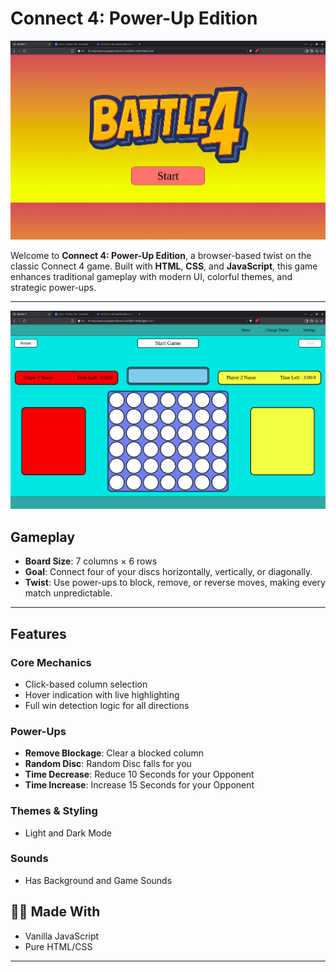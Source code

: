 # Connect 4: Power-Up Edition

![Home.png](Home.png)

Welcome to **Connect 4: Power-Up Edition**, a browser-based twist on the classic Connect 4 game. Built with **HTML**, **CSS**, and **JavaScript**, this game enhances traditional gameplay with modern UI, colorful themes, and strategic power-ups.

---

![Game.png](Game.png)

## Gameplay

* **Board Size**: 7 columns × 6 rows
* **Goal**: Connect four of your discs horizontally, vertically, or diagonally.
* **Twist**: Use power-ups to block, remove, or reverse moves, making every match unpredictable.

---

## Features

### Core Mechanics

* Click-based column selection
* Hover indication with live highlighting
* Full win detection logic for all directions

### Power-Ups

* **Remove Blockage**: Clear a blocked column
* **Random Disc**: Random Disc falls for you
* **Time Decrease**: Reduce 10 Seconds for your Opponent
* **Time Increase**: Increase 15 Seconds for your Opponent

### Themes & Styling
* Light and Dark Mode

### Sounds
* Has Background and Game Sounds

## 👨‍💻 Made With

* Vanilla JavaScript
* Pure HTML/CSS

---
